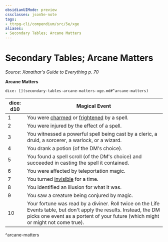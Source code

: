 ```yaml
---
obsidianUIMode: preview
cssclasses: json5e-note
tags:
- ttrpg-cli/compendium/src/5e/xge
aliases:
- Secondary Tables; Arcane Matters
---
```

# Secondary Tables; Arcane Matters
*Source: Xanathar's Guide to Everything p. 70* 

**Arcane Matters**

`dice: [](secondary-tables-arcane-matters-xge.md#^arcane-matters)`

| dice: d10 | Magical Event |
|-----------|---------------|
| 1 | You were [charmed](/3-Mechanics/CLI/Rules/conditions.md#Charmed) or [frightened](/3-Mechanics/CLI/Rules/conditions.md#Frightened) by a spell. |
| 2 | You were injured by the effect of a spell. |
| 3 | You witnessed a powerful spell being cast by a cleric, a druid, a sorcerer, a warlock, or a wizard. |
| 4 | You drank a potion (of the DM's choice). |
| 5 | You found a spell scroll (of the DM's choice) and succeeded in casting the spell it contained. |
| 6 | You were affected by teleportation magic. |
| 7 | You turned [invisible](/3-Mechanics/CLI/Rules/conditions.md#Invisible) for a time. |
| 8 | You identified an illusion for what it was. |
| 9 | You saw a creature being conjured by magic. |
| 10 | Your fortune was read by a diviner. Roll twice on the Life Events table, but don't apply the results. Instead, the DM picks one event as a portent of your future (which might or might not come true). |
^arcane-matters
